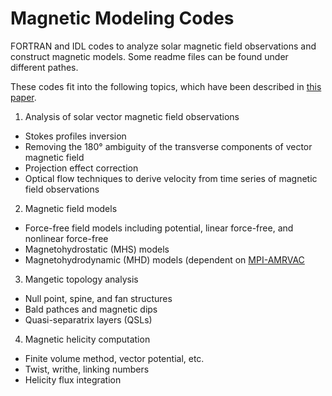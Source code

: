 # Magnetic Modeling Codes
FORTRAN and IDL codes to analyze solar magnetic field observations and construct magnetic models.
Some readme files can be found under different pathes.

These codes fit into the following topics, which have been described in [this paper](http://adsabs.harvard.edu/abs/2017ScChE..60.1408G).

1. Analysis of solar vector magnetic field observations
- Stokes profiles inversion
- Removing the 180° ambiguity of the transverse components of vector magnetic field
- Projection effect correction
- Optical flow techniques to derive velocity from time series of magnetic field observations

2. Magnetic field models
- Force-free field models including potential, linear force-free, and nonlinear force-free
- Magnetohydrostatic (MHS) models
- Magnetohydrodynamic (MHD) models (dependent on [MPI-AMRVAC](https://github.com/amrvac/amrvac)

3. Mangetic topology analysis
- Null point, spine, and fan structures
- Bald pathces and magnetic dips
- Quasi-separatrix layers (QSLs)

4. Magnetic helicity computation
- Finite volume method, vector potential, etc.
- Twist, writhe, linking numbers
- Helicity flux integration
